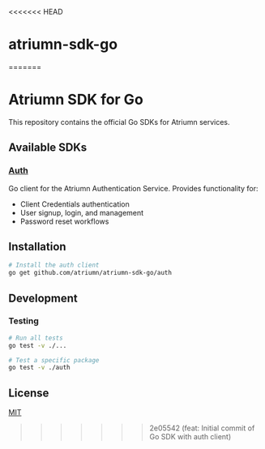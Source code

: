 <<<<<<< HEAD
# atriumn-sdk-go
=======
# Atriumn SDK for Go

This repository contains the official Go SDKs for Atriumn services.

## Available SDKs

### [Auth](/auth)

Go client for the Atriumn Authentication Service. Provides functionality for:

- Client Credentials authentication
- User signup, login, and management
- Password reset workflows

## Installation

```bash
# Install the auth client
go get github.com/atriumn/atriumn-sdk-go/auth
```

## Development

### Testing

```bash
# Run all tests
go test -v ./...

# Test a specific package
go test -v ./auth
```

## License

[MIT](LICENSE)
>>>>>>> 2e05542 (feat: Initial commit of Go SDK with auth client)
